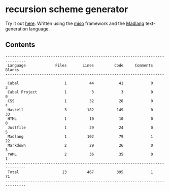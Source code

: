 # recursion scheme generator

Try it out [here](http://vmchale.com/recursion-scheme-generator/index.html).
Written using the [miso](https://haskell-miso.org) framework and the
[Madlang](https://github.com/vmchale/madlang) text-generation language.

## Contents

```
-------------------------------------------------------------------------------
 Language             Files       Lines         Code     Comments       Blanks
-------------------------------------------------------------------------------
 Cabal                    1          44           41            0            3
 Cabal Project            1           3            3            0            0
 CSS                      1          32           28            0            4
 Haskell                  3         182          149            0           33
 HTML                     1          10           10            0            0
 Justfile                 1          29           24            0            5
 Madlang                  1         102           79            1           22
 Markdown                 2          29           26            0            3
 YAML                     2          36           35            0            1
-------------------------------------------------------------------------------
 Total                   13         467          395            1           71
-------------------------------------------------------------------------------
```
